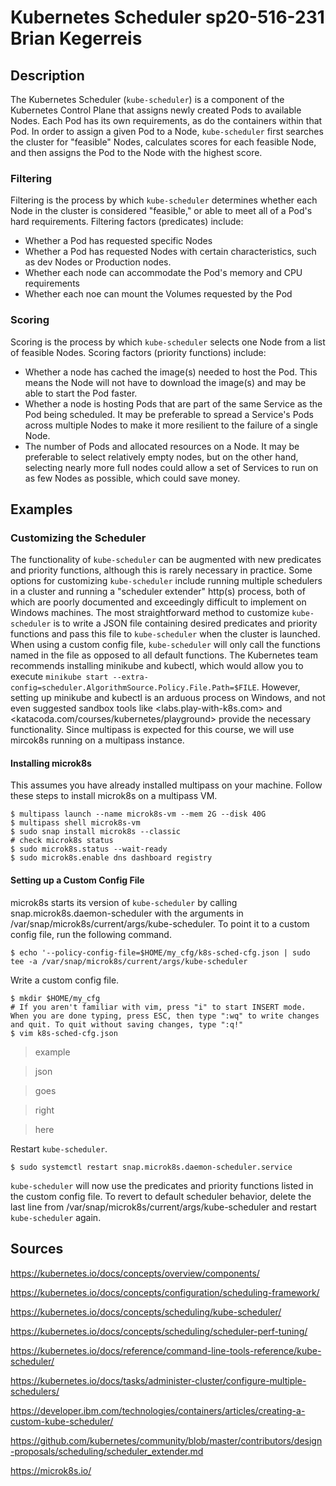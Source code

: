 # Kubernetes Scheduler sp20-516-231 Brian Kegerreis

## Description

The Kubernetes Scheduler (`kube-scheduler`) is a component of the Kubernetes Control Plane that assigns newly created Pods to available Nodes. Each Pod has its own requirements, as do the containers within that Pod. In order to assign a given Pod to a Node, `kube-scheduler` first searches the cluster for "feasible" Nodes, calculates scores for each feasible Node, and then assigns the Pod to the Node with the highest score.

### Filtering

Filtering is the process by which `kube-scheduler` determines whether each Node in the cluster is considered "feasible," or able to meet all of a Pod's hard requirements. Filtering factors (predicates) include:

* Whether a Pod has requested specific Nodes
* Whether a Pod has requested Nodes with certain characteristics, such as dev Nodes or Production nodes.
* Whether each node can accommodate the Pod's memory and CPU requirements
* Whether each noe can mount the Volumes requested by the Pod

### Scoring

Scoring is the process by which `kube-scheduler` selects one Node from a list of feasible Nodes. Scoring factors (priority functions) include:

* Whether a node has cached the image(s) needed to host the Pod. This means the Node will not have to download the 
image(s) and may be able to start the Pod faster.
* Whether a node is hosting Pods that are part of the same Service as the Pod being scheduled. It may be preferable to spread a Service's Pods across multiple Nodes to make it more resilient to the failure of a single Node.
* The number of Pods and allocated resources on a Node. It may be preferable to select relatively empty nodes, but on the other hand, selecting nearly more full nodes could allow a set of Services to run on as few Nodes as possible, which could save money.

## Examples

### Customizing the Scheduler

The functionality of `kube-scheduler` can be augmented with new predicates and priority functions, although this is rarely necessary in practice. Some options for customizing `kube-scheduler` include running multiple schedulers in a cluster and running a "scheduler extender" http(s) process, both of which are poorly documented and exceedingly difficult to implement on Windows machines. The most straightforward method to customize `kube-scheduler` is to write a JSON file containing desired predicates and priority functions and pass this file to `kube-scheduler` when the cluster is launched. When using a custom config file, `kube-scheduler` will only call the functions named in the file as opposed to all default functions. The Kubernetes team recommends installing minikube and kubectl, which would allow you to execute `minikube start --extra-config=scheduler.AlgorithmSource.Policy.File.Path=$FILE`. However, setting up minikube and kubectl is an arduous process on Windows, and not even suggested sandbox tools like <labs.play-with-k8s.com> and <katacoda.com/courses/kubernetes/playground> provide the necessary functionality. Since multipass is expected for this course, we will use mircok8s running on a multipass instance.

#### Installing microk8s

This assumes you have already installed multipass on your machine. Follow these steps to install microk8s on a multipass VM.
```
$ multipass launch --name microk8s-vm --mem 2G --disk 40G
$ multipass shell microk8s-vm
$ sudo snap install microk8s --classic
# check microk8s status
$ sudo microk8s.status --wait-ready
$ sudo microk8s.enable dns dashboard registry
```

####  Setting up a Custom Config File

microk8s starts its version of `kube-scheduler` by calling snap.microk8s.daemon-scheduler with the arguments in /var/snap/microk8s/current/args/kube-scheduler. To point it to a custom config file, run the following command.
```
$ echo '--policy-config-file=$HOME/my_cfg/k8s-sched-cfg.json | sudo tee -a /var/snap/microk8s/current/args/kube-scheduler
```

Write a custom config file.
```
$ mkdir $HOME/my_cfg
# If you aren't familiar with vim, press "i" to start INSERT mode. When you are done typing, press ESC, then type ":wq" to write changes and quit. To quit without saving changes, type ":q!"
$ vim k8s-sched-cfg.json
```

> example

> json

> goes

> right

> here

Restart `kube-scheduler`.
```
$ sudo systemctl restart snap.microk8s.daemon-scheduler.service
```

`kube-scheduler` will now use the predicates and priority functions listed in the custom config file. To revert to default scheduler behavior, delete the last line from /var/snap/microk8s/current/args/kube-scheduler and restart `kube-scheduler` again.

## Sources

<https://kubernetes.io/docs/concepts/overview/components/>

<https://kubernetes.io/docs/concepts/configuration/scheduling-framework/>

<https://kubernetes.io/docs/concepts/scheduling/kube-scheduler/>

<https://kubernetes.io/docs/concepts/scheduling/scheduler-perf-tuning/>

<https://kubernetes.io/docs/reference/command-line-tools-reference/kube-scheduler/>

<https://kubernetes.io/docs/tasks/administer-cluster/configure-multiple-schedulers/>

<https://developer.ibm.com/technologies/containers/articles/creating-a-custom-kube-scheduler/>

<https://github.com/kubernetes/community/blob/master/contributors/design-proposals/scheduling/scheduler_extender.md>

<https://microk8s.io/>
